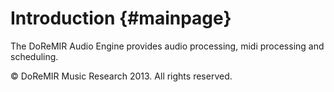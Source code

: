 
Introduction {#mainpage}
====

The DoReMIR Audio Engine provides audio processing, midi processing and scheduling.

© DoReMIR Music Research 2013. All rights reserved.
